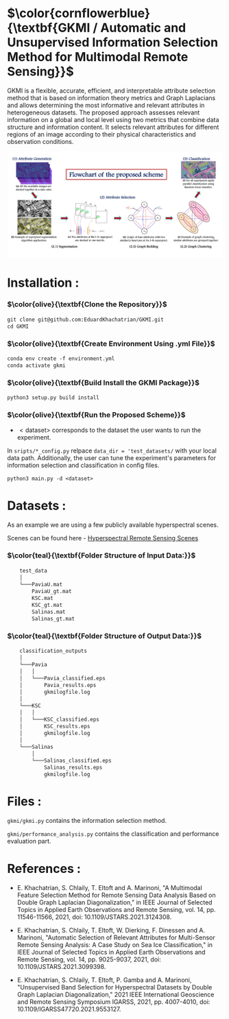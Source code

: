 # $\color{cornflowerblue}{\textbf{GKMI / Automatic and Unsupervised Information Selection Method for Multimodal Remote Sensing}}$

GKMI is a flexible, accurate, efficient, and interpretable attribute selection method that is based on information theory metrics and Graph Laplacians and allows determining the most informative and relevant attributes in heterogeneous datasets. The proposed approach assesses relevant information on a global and local level using two metrics that combine data structure and information content.  It selects relevant attributes for different regions of an image according to their physical characteristics and observation conditions. 

![Alt text](flowchart.jpg)

# Installation :

### $\color{olive}{\textbf{Clone the Repository}}$
 

```
git clone git@github.com:EduardKhachatrian/GKMI.git
cd GKMI
```

### $\color{olive}{\textbf{Create Environment Using .yml File}}$


```
conda env create -f environment.yml
conda activate gkmi
```
### $\color{olive}{\textbf{Build Install the GKMI Package}}$


```
python3 setup.py build install
```

### $\color{olive}{\textbf{Run the Proposed Scheme}}$
* $<\text{dataset}>$ corresponds to the dataset the user wants to run the experiment. 

In ```sripts/*_config.py``` relpace ``` data_dir = 'test_datasets/ ``` with your local data path. Additionally, the user can tune the experiment's parameters for information selection and classification in config files.
    
```
python3 main.py -d <dataset>
```

# Datasets :

As an example we are using a few publicly available hyperspectral scenes. 

Scenes can be found here - [Hyperspectral Remote Sensing Scenes](https://www.ehu.eus/ccwintco/index.php/Hyperspectral_Remote_Sensing_Scenes)


### $\color{teal}{\textbf{Folder Structure of Input Data:}}$
    
        test_data
        │     
        └───PaviaU.mat
            PaviaU_gt.mat
            KSC.mat
            KSC_gt.mat
            Salinas.mat
            Salinas_gt.mat

### $\color{teal}{\textbf{Folder Structure of Output Data:}}$

        classification_outputs
        │     
        └───Pavia  
        │   │     
        │   └───Pavia_classified.eps
        │       Pavia_results.eps
        │       gkmilogfile.log
        │
        └───KSC
        │   │
        │   └───KSC_classified.eps
        │       KSC_results.eps
        │       gkmilogfile.log
        │
        └───Salinas
            │
            └───Salinas_classified.eps
                Salinas_results.eps
                gkmilogfile.log 

# Files :

```gkmi/gkmi.py``` contains the information selection method.

```gkmi/performance_analysis.py``` contains the classification and performance evaluation part.

# References :

* E. Khachatrian, S. Chlaily, T. Eltoft and A. Marinoni, "A Multimodal Feature Selection Method for Remote Sensing Data Analysis Based on Double Graph Laplacian Diagonalization," in IEEE Journal of Selected Topics in Applied Earth Observations and Remote Sensing, vol. 14, pp. 11546-11566, 2021, doi: 10.1109/JSTARS.2021.3124308.

* E. Khachatrian, S. Chlaily, T. Eltoft, W. Dierking, F. Dinessen and A. Marinoni, "Automatic Selection of Relevant Attributes for Multi-Sensor Remote Sensing Analysis: A Case Study on Sea Ice Classification," in IEEE Journal of Selected Topics in Applied Earth Observations and Remote Sensing, vol. 14, pp. 9025-9037, 2021, doi: 10.1109/JSTARS.2021.3099398.

* E. Khachatrian, S. Chlaily, T. Eltoft, P. Gamba and A. Marinoni, "Unsupervised Band Selection for Hyperspectral Datasets by Double Graph Laplacian Diagonalization," 2021 IEEE International Geoscience and Remote Sensing Symposium IGARSS, 2021, pp. 4007-4010, doi: 10.1109/IGARSS47720.2021.9553127.


